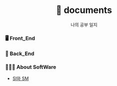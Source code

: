 <div align="center">

# 📄 documents

나의 공부 일지

</div>

### 🖥 Front_End

### 🔌 Back_End

### 🙆🏻‍♂️ About SoftWare

 - [SI와 SM](./etc/SI%EC%99%80%20SM.md)